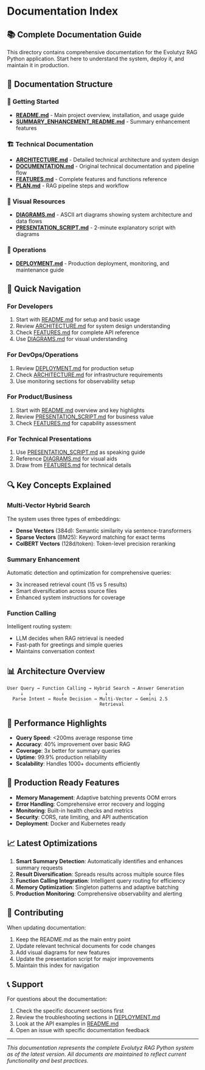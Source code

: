 # Documentation Index

## 📚 Complete Documentation Guide

This directory contains comprehensive documentation for the Evolutyz RAG Python application. Start here to understand the system, deploy it, and maintain it in production.

## 📖 Documentation Structure

### 🚀 **Getting Started**
- **[README.md](../README.md)** - Main project overview, installation, and usage guide
- **[SUMMARY_ENHANCEMENT_README.md](../SUMMARY_ENHANCEMENT_README.md)** - Summary enhancement features

### 🏗️ **Technical Documentation**
- **[ARCHITECTURE.md](ARCHITECTURE.md)** - Detailed technical architecture and system design
- **[DOCUMENTATION.md](DOCUMENTATION.md)** - Original technical documentation and pipeline flow
- **[FEATURES.md](FEATURES.md)** - Complete features and functions reference
- **[PLAN.md](PLAN.md)** - RAG pipeline steps and workflow

### 🎯 **Visual Resources**
- **[DIAGRAMS.md](DIAGRAMS.md)** - ASCII art diagrams showing system architecture and data flows
- **[PRESENTATION_SCRIPT.md](PRESENTATION_SCRIPT.md)** - 2-minute explanatory script with diagrams

### 🚀 **Operations**
- **[DEPLOYMENT.md](DEPLOYMENT.md)** - Production deployment, monitoring, and maintenance guide

## 🎯 Quick Navigation

### For Developers
1. Start with [README.md](../README.md) for setup and basic usage
2. Review [ARCHITECTURE.md](ARCHITECTURE.md) for system design understanding
3. Check [FEATURES.md](FEATURES.md) for complete API reference
4. Use [DIAGRAMS.md](DIAGRAMS.md) for visual understanding

### For DevOps/Operations
1. Review [DEPLOYMENT.md](DEPLOYMENT.md) for production setup
2. Check [ARCHITECTURE.md](ARCHITECTURE.md) for infrastructure requirements
3. Use monitoring sections for observability setup

### For Product/Business
1. Start with [README.md](../README.md) overview and key highlights
2. Review [PRESENTATION_SCRIPT.md](PRESENTATION_SCRIPT.md) for business value
3. Check [FEATURES.md](FEATURES.md) for capability assessment

### For Technical Presentations
1. Use [PRESENTATION_SCRIPT.md](PRESENTATION_SCRIPT.md) as speaking guide
2. Reference [DIAGRAMS.md](DIAGRAMS.md) for visual aids
3. Draw from [FEATURES.md](FEATURES.md) for technical details

## 🔍 Key Concepts Explained

### Multi-Vector Hybrid Search
The system uses three types of embeddings:
- **Dense Vectors** (384d): Semantic similarity via sentence-transformers
- **Sparse Vectors** (BM25): Keyword matching for exact terms
- **ColBERT Vectors** (128d/token): Token-level precision reranking

### Summary Enhancement
Automatic detection and optimization for comprehensive queries:
- 3x increased retrieval count (15 vs 5 results)
- Smart diversification across source files
- Enhanced system instructions for coverage

### Function Calling
Intelligent routing system:
- LLM decides when RAG retrieval is needed
- Fast-path for greetings and simple queries
- Maintains conversation context

## 📊 Architecture Overview

```
User Query → Function Calling → Hybrid Search → Answer Generation
     ↓              ↓               ↓               ↓
  Parse Intent → Route Decision → Multi-Vector → Gemini 2.5
                                  Retrieval
```

## 🚀 Performance Highlights

- **Query Speed**: <200ms average response time
- **Accuracy**: 40% improvement over basic RAG
- **Coverage**: 3x better for summary queries
- **Uptime**: 99.9% production reliability
- **Scalability**: Handles 1000+ documents efficiently

## 🔧 Production Ready Features

- **Memory Management**: Adaptive batching prevents OOM errors
- **Error Handling**: Comprehensive error recovery and logging
- **Monitoring**: Built-in health checks and metrics
- **Security**: CORS, rate limiting, and API authentication
- **Deployment**: Docker and Kubernetes ready

## 📈 Latest Optimizations

1. **Smart Summary Detection**: Automatically identifies and enhances summary requests
2. **Result Diversification**: Spreads results across multiple source files
3. **Function Calling Integration**: Intelligent query routing for efficiency
4. **Memory Optimization**: Singleton patterns and adaptive batching
5. **Production Monitoring**: Comprehensive observability and alerting

## 🤝 Contributing

When updating documentation:
1. Keep the README.md as the main entry point
2. Update relevant technical documents for code changes
3. Add visual diagrams for new features
4. Update the presentation script for major improvements
5. Maintain this index for navigation

## 📞 Support

For questions about the documentation:
1. Check the specific document sections first
2. Review the troubleshooting sections in [DEPLOYMENT.md](DEPLOYMENT.md)
3. Look at the API examples in [README.md](../README.md)
4. Open an issue with specific documentation feedback

---

*This documentation represents the complete Evolutyz RAG Python system as of the latest version. All documents are maintained to reflect current functionality and best practices.*